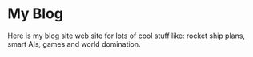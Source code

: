 # My Blog
Here is my blog site web site for lots of cool stuff like: rocket ship plans, smart AIs, games and world domination.